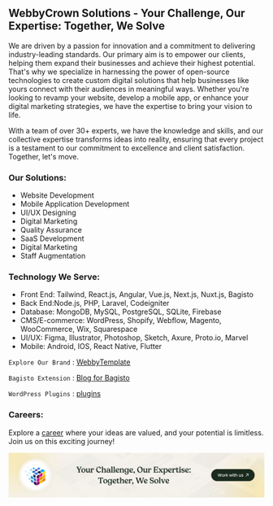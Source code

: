 ## WebbyCrown Solutions - Your Challenge, Our Expertise: Together, We Solve

We are driven by a passion for innovation and a commitment to delivering industry-leading standards. Our primary aim is to empower our clients, helping them expand their businesses and achieve their highest potential. That's why we specialize in harnessing the power of open-source technologies to create custom digital solutions that help businesses like yours connect with their audiences in meaningful ways. Whether you're looking to revamp your website, develop a mobile app, or enhance your digital marketing strategies, we have the expertise to bring your vision to life.

With a team of over 30+ experts, we have the knowledge and skills, and our collective expertise transforms ideas into reality, ensuring that every project is a testament to our commitment to excellence and client satisfaction. Together, let's move.

### Our Solutions:
- Website Development
- Mobile Application Development
- UI/UX Designing
- Digital Marketing
- Quality Assurance
- SaaS Development
- Digital Marketing
- Staff Augmentation

### Technology We Serve:
- Front End: Tailwind, React.js, Angular, Vue.js, Next.js, Nuxt.js, Bagisto
- Back End:Node.js, PHP, Laravel, Codeigniter
- Database: MongoDB, MySQL, PostgreSQL, SQLite, Firebase
- CMS/E-commerce: WordPress, Shopify, Webflow, Magento, WooCommerce, Wix, Squarespace
- UI/UX: Figma, Illustrator, Photoshop, Sketch, Axure, Proto.io, Marvel
- Mobile: Android, IOS, React Native, Flutter

`Explore Our Brand` : [WebbyTemplate](https://webbytemplate.com/)

`Bagisto Extension` : [Blog for Bagisto](https://bagisto.com/en/extensions/blog-for-bagisto/)

`WordPress Plugins` : [plugins](https://profiles.wordpress.org/webbycrown/)

### Careers:
Explore a [career](https://www.webbycrown.com/career/) where your ideas are valued, and your potential is limitless. Join us on this exciting journey!

<a href="https://www.webbycrown.com/"><img src="https://raw.githubusercontent.com/webbycrown/.github/main/GITHUB.png" alt="At Webby Crown, we believe in empowering talents. Explore a career where your ideas are valued, and your potential is limitless. Join us on this exciting journey!"></a>

